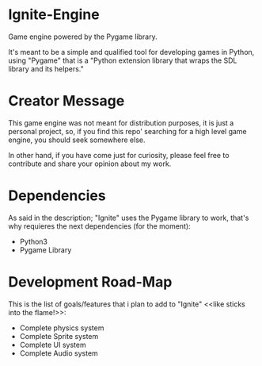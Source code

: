 # Ignite-Engine
Game engine powered by the Pygame library.

It's meant to be a simple and qualified tool for developing games in Python, using "Pygame" that is a "Python extension library 
that wraps the SDL library and its helpers."

# Creator Message
This game engine was not meant for distribution purposes, it is just a personal project, so, if you find this repo'
searching for a high level game engine, you should seek somewhere else.

In other hand, if you have come just for curiosity, please feel free to contribute and share your opinion about my work.

# Dependencies
As said in the description; "Ignite" uses the Pygame library to work, that's why requieres the next dependencies (for the moment):

- Python3
- Pygame Library

# Development Road-Map
This is the list of goals/features that i plan to add to "Ignite" <<like sticks into the flame!>>:

- Complete physics system
- Complete Sprite system
- Complete UI system
- Complete Audio system
